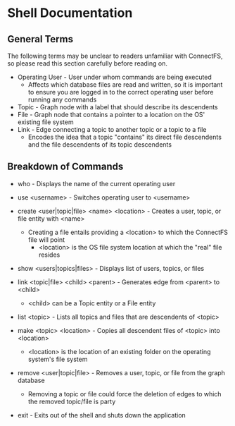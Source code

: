 # Shell Documentation

## General Terms

The following terms may be unclear to readers unfamiliar with ConnectFS, so
please read this section carefully before reading on.

* Operating User - User under whom commands are being executed
    * Affects which database files are read and written, so it is important to ensure you are logged in to the correct operating user before running any commands
* Topic - Graph node with a label that should describe its descendents
* File - Graph node that contains a pointer to a location on the OS' existing file system
* Link - Edge connecting a topic to another topic or a topic to a file
    * Encodes the idea that a topic "contains" its direct file descendents and the file descendents of its topic descendents

## Breakdown of Commands

* who - Displays the name of the current operating user

* use \<username> - Switches operating user to \<username>

* create \<user|topic|file> \<name> \<location> - Creates a user, topic, or file entity with \<name>
    * Creating a file entails providing a \<location> to which the ConnectFS file will point
        * \<location> is the OS file system location at which the "real" file resides

* show \<users|topics|files> - Displays list of users, topics, or files

* link \<topic|file> \<child> \<parent> - Generates edge from \<parent> to \<child>
    * \<child> can be a Topic entity or a File entity

* list \<topic> - Lists all topics and files that are descendents of \<topic>

* make \<topic> \<location> - Copies all descendent files of \<topic> into \<location>
    * \<location> is the location of an existing folder on the operating system's file system
    
* remove \<user|topic|file> - Removes a user, topic, or file from the graph database
    * Removing a topic or file could force the deletion of edges to which the removed topic/file is party
    
* exit - Exits out of the shell and shuts down the application




